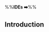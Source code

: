 <link rel="stylesheet" href="{{baseUrl}}/css/textbook.css">

<div class="website-content">

%%**IDEs :arrow_right:**%%

## Introduction

<div id="main">

<include src="what/embed.md" />

</div>

</div>
